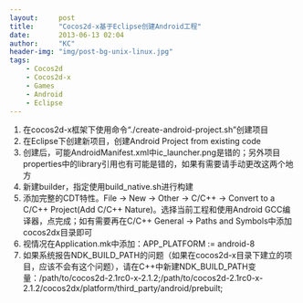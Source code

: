 ```yaml
---
layout:     post
title:      "Cocos2d-x基于Eclipse创建Android工程"
date:       2013-06-13 02:04
author:     "KC"
header-img: "img/post-bg-unix-linux.jpg"
tags:
    - Cocos2d
    - Cocos2d-x
    - Games
    - Android
    - Eclipse
---
```


1. 在cocos2d-x框架下使用命令“./create-android-project.sh”创建项目
2. 在Eclipse下创建新项目，创建Android Project from existing code
3. 创建后，可能AndroidManifest.xml中ic_launcher.png是错的；另外项目properties中的library引用也有可能是错的，如果有需要请手动更改这两个地方
4. 新建builder，指定使用build_native.sh进行构建
5. 添加完整的CDT特性。File -> New -> Other -> C/C++ -> Convert to a C/C++ Project(Add C/C++ Nature)。选择当前工程和使用Android GCC编译器，点完成；如有需要再在C/C++ General -> Paths and Symbols中添加cocos2dx目录即可
6. 视情况在Application.mk中添加：APP_PLATFORM := android-8
7. 如果系统报告NDK_BUILD_PATH的问题（如果在cocos2d-x目录下建立的项目，应该不会有这个问题），请在C++中新建NDK_BUILD_PATH变量：/path/to/cocos2d-2.1rc0-x-2.1.2;/path/to/cocos2d-2.1rc0-x-2.1.2/cocos2dx/platform/third_party/android/prebuilt;